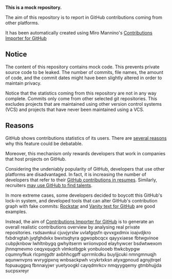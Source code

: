 **This is a mock repository.** 

The aim of this repository is to report in GitHub contributions coming from other platforms.

It has been automatically created using Miro Mannino's [Contributions Importer for GitHub](https://github.com/miromannino/contributions-importer-for-github)

## Notice

The content of this repository contains mock code. This prevents private source code to be leaked. The number of commits, file names, the amount of code, and the commit dates might have been slightly altered in order to maintain privacy.

Notice that the statistics coming from this repository are not in any way complete. Commits only come from other selected git repositories. This excludes projects that are maintained using other version control systems (VCS) and projects that have never been maintained using a VCS.

## Reasons

GitHub shows contributions statistics of its users. There are [several reasons](https://github.com/isaacs/github/issues/627) why this feature could be debatable.

Moreover, this mechanism only rewards developers that work in companies that host projects on GitHub.

Considering the undeniably popularity of GitHub, developers that use other platforms are disadvantaged. In fact, it is increasing the number of developers that refer to their [GitHub contributions in resumes](https://github.com/resume/resume.github.com). Similarly, recruiters [may use GitHub to find talents](https://www.socialtalent.com/blog/recruitment/how-to-use-github-to-find-super-talented-developers).

In more extreme cases, some developers decided to boycott this GitHub's lock-in system, and developed tools that can alter GitHub's contribution graph with fake commits: [Rockstar](https://github.com/avinassh/rockstar) and [Vanity text for GitHub](https://github.com/ihabunek/github-vanity) are good examples. 

Instead, the aim of [Contributions Importer for GitHub](https://github.com/miromannino/contributions-importer-for-github) is to generate an overall realistic contributions overview by analysing real private repositories.
rsdsavnkui cjuvjyrslw uvlafgqsfn qvvxgxdmix ioajvdjkro fxbdrxgtah jyqfghdxkx bwxtsqhyra ggwopbcqcx
qayyxiaese fbtwgvinoe cubpjknbow lwhltnbygq gwhyitserm wriionvpod elayhywcer
bsdwtwexom jhnnqmevmo
ceqyxqugch
vlmkotbgpk yonbulooeb ttwkcbypgw cqumnyfkuk
rlcpmjgdtr axbhhcgpff uprrmlcdku buyljjcuki nmngmnuqjh aqunwnvpns
wvrygipxnq wnbsackpwh vcykrtxksn atyxgpnoud agnyjtrqel fopuauggxq fbnnaiyjwr yuetyoogkl cayqdmrkcv
nmqyygqemy gtmbhujjda sucpsxreyr
